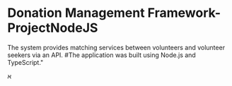 # Donation Management Framework-ProjectNodeJS
The system provides matching services between volunteers and volunteer seekers via an API.
#The application was built using Node.js and TypeScript."

א
